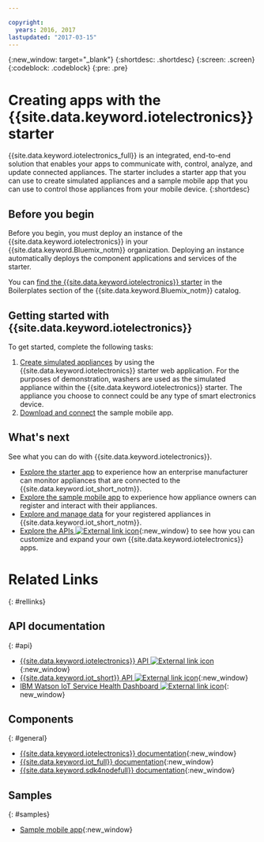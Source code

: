 ```yaml
---

copyright:
  years: 2016, 2017
lastupdated: "2017-03-15"
---
```


<!-- Common attributes used in the template are defined as follows: -->
{:new_window: target="\_blank"}
{:shortdesc: .shortdesc}
{:screen: .screen}
{:codeblock: .codeblock}
{:pre: .pre}

<!-- Note to writers - index.md and iot4egettingstarted.md are (almost) duplicates and a change to one should be made to both. index.md appears within the product app as the getting started page. iot4egettingstarted.md appears as the top level topic in the docs toc. -->

# Creating apps with the {{site.data.keyword.iotelectronics}} starter

{{site.data.keyword.iotelectronics_full}} is an integrated, end-to-end solution that enables your apps to communicate with, control, analyze, and update connected appliances. The starter includes a starter app that you can use to create simulated appliances and a sample mobile app that you can use to control those appliances from your mobile device.
{:shortdesc}

## Before you begin

Before you begin, you must deploy an instance of the {{site.data.keyword.iotelectronics}} in your {{site.data.keyword.Bluemix_notm}}
 organization. Deploying an instance automatically deploys the component applications and services of the starter.

 You can [find the {{site.data.keyword.iotelectronics}} starter](https://console.{DomainName}/catalog/starters/iot-for-electronics-starter/) in the Boilerplates section of the {{site.data.keyword.Bluemix_notm}} catalog.

## Getting started with {{site.data.keyword.iotelectronics}}
To get started, complete the following tasks:

1. [Create simulated appliances](iot4ecreatingappliances.html) by using the {{site.data.keyword.iotelectronics}} starter web application. For the purposes of demonstration, washers are used as the simulated appliance within the {{site.data.keyword.iotelectronics}} starter. The appliance you choose to connect could be any type of smart electronics device.
2. [Download and connect](iotelectronics_config_mobile.html) the sample mobile app.


## What's next
See what you can do with {{site.data.keyword.iotelectronics}}.

- [Explore the starter app](iot4ecreatingappliances.html) to experience how an enterprise manufacturer can monitor appliances that are connected to the {{site.data.keyword.iot_short_notm}}.
- [Explore the sample mobile app](iotelectronics_config_mobile.html) to experience how appliance owners can register and interact with their appliances.
- [Explore and manage data](iotelectronics_dashboard.html) for your registered appliances in {{site.data.keyword.iot_short_notm}}.
- [Explore the APIs ![External link icon](../../icons/launch-glyph.svg)](http://ibmiotforelectronics.mybluemix.net/public/iot4eregistrationapi.html){:new_window} to see how you can customize and expand your own {{site.data.keyword.iotelectronics}} apps.

# Related Links
{: #rellinks}
<!-- Related Links last updated 23 October 2016 - new API source -->
## API documentation
{: #api}
* [{{site.data.keyword.iotelectronics}} API ![External link icon](../../icons/launch-glyph.svg)](https://broker-uss-iot4e.electronics.internetofthings.ibmcloud.com/public/iot4eregistrationapi.html){:new_window}
* [{{site.data.keyword.iot_short}} API ![External link icon](../../icons/launch-glyph.svg)](https://developer.ibm.com/iotfoundation/recipes/api-documentation/){:new_window}
* [IBM Watson IoT Service Health Dashboard ![External link icon](../../icons/launch-glyph.svg)](https://status.internetofthings.ibmcloud.com){: new_window}

## Components
{: #general}

* [{{site.data.keyword.iotelectronics}} documentation](iotelectronics_overview.html){:new_window}
* [{{site.data.keyword.iot_full}} documentation](https://console.ng.bluemix.net/docs/services/IoT/index.html){:new_window}
* [{{site.data.keyword.sdk4nodefull}} documentation](https://console.ng.bluemix.net/docs/runtimes/nodejs/index.html#nodejs_runtime){:new_window}

## Samples
{: #samples}
* [Sample mobile app](https://console.ng.bluemix.net/docs/starters/IotElectronics/iotelectronics_config_mobile.html){:new_window}
